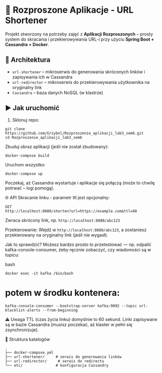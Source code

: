 # 🔗 Rozproszone Aplikacje - URL Shortener

Projekt stworzony na potrzeby zajęć z **Aplikacji Rozproszonych** – prosty system do skracania i przekierowywania URL-i przy użyciu **Spring Boot + Cassandra + Docker**.

## 🧱 Architektura

- `url-shortener` – mikroserwis do generowania skróconych linków i zapisywania ich w Cassandra
- `url-redirector` – mikroserwis do przekierowywania użytkownika na oryginalny link
- `Cassandra` – baza danych NoSQL (w klastrze)

## ▶️ Jak uruchomić

1. Sklonuj repo:
```
git clone https://github.com/Grzybol/Rozproszenie_aplikacji_lab3_sem6.git
cd Rozproszenie_aplikacji_lab3_sem6
```

Zbuduj obraz aplikacji (jeśli nie został zbudowany):
```
docker-compose build
```

Uruchom wszystko:
```
docker-compose up
```

Poczekaj, aż Cassandra wystartuje i aplikacje się połączą (może to chwilę potrwać – logi pomogą).

🌐 API
Skracanie linku - parametr ttl jest opcjonalny:
```
GET
http://localhost:8080/shorten?url=https://example.com&ttl=60
```
Zwraca skrócony link, np. 
```http://localhost:8080/abc123```

Przekierowanie:
Wejdź w ```http://localhost:8080/abc123```, a zostaniesz przekierowany na oryginalny link (jeśli nie wygasł).

Jak to sprawdzić?
Możesz bardzo prosto to przetestować — np. odpalić kafka-console-consumer, żeby ręcznie zobaczyć, czy wiadomości są w topicu:

bash
```
docker exec -it kafka /bin/bash
```
# potem w środku kontenera:
```
kafka-console-consumer --bootstrap-server kafka:9092 --topic url-blacklist-alerts --from-beginning
```
⚠️ Uwaga
TTL (czas życia linku) domyślnie to 60 sekund.
Linki zapisywane są w bazie Cassandra (musisz poczekać, aż klaster w pełni się zsynchronizuje).

📂 Struktura katalogów
```
.
├── docker-compose.yml
├── url-shortener/     # serwis do generowania linków
├── url-redirector/     # serwis do redirectu
└── etc/               # konfiguracja Cassandry
```
